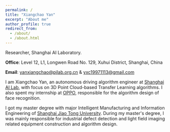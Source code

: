 ```yaml
---
permalink: /
title: "Xiangchao Yan"
excerpt: "About me"
author_profile: true
redirect_from: 
  - /about/
  - /about.html
---
```


Researcher, Shanghai AI Laboratory.

**Office**: Level 12, L1, Longwen Road No. 129, Xuhui District, Shanghai, China

**Email**: yanxiangchao@pjlab.org.cn & yxc19971113@gmail.com

I am Xiangchao Yan, an autonomous driving algorithm engineer at [Shanghai AI Lab](https://www.shlab.org.cn/), with focus on 3D Point Cloud-based Transfer Learning algorithms. I also spent my internship at [OPPO](https://www.oppo.com/en/), responsible for the algorithm design of face recognition.

I got my master degree with major Intelligent Manufacturing and Information Engineering of [Shanghai Jiao Tong University](https://www.sjtu.edu.cn/). During my master's degree, I was mainly responsible for industrial defect detection and light field imaging related equipment construction and algorithm design.